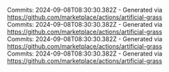 Commits: 2024-09-08T08:30:30.382Z - Generated via https://github.com/marketplace/actions/artificial-grass
<br>
Commits: 2024-09-08T08:30:30.382Z - Generated via https://github.com/marketplace/actions/artificial-grass
<br>
Commits: 2024-09-08T08:30:30.382Z - Generated via https://github.com/marketplace/actions/artificial-grass
<br>
Commits: 2024-09-08T08:30:30.382Z - Generated via https://github.com/marketplace/actions/artificial-grass
<br>
